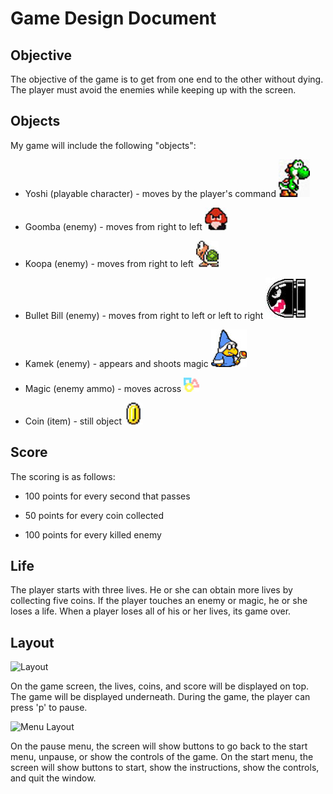 Game Design Document
====================

Objective
--------------------
The objective of the game is to get from one end to 
the other without dying. The player must avoid the
enemies while keeping up with the screen.

Objects
--------------------
My game will include the following "objects":
- Yoshi (playable character) - moves by the player's command
![Yoshi](/img/yoshiw2.jpg)
	
- Goomba (enemy) - moves from right to left
![Goomba](/img/goombaw1.jpg)
	
- Koopa (enemy) - moves from right to left
![Koopa](/img/koopaw1.jpg)
	
- Bullet Bill (enemy) - moves from right to left or left to right
![Bullet Bill](/img/rbill.jpg)
	
- Kamek (enemy) - appears and shoots magic
![Kamek](/img/kamek1.jpg)
	
- Magic (enemy ammo) - moves across
![magic](/img/magic.jpg)
	
- Coin (item) - still object
![coin](/img/coin.jpg)

Score
--------------------
The scoring is as follows:

- 100 points for every second that passes
	
	
- 50 points for every coin collected
	
- 100 points for every killed enemy
	
Life
--------------------
The player starts with three lives. He or she 
can obtain more lives by collecting five coins.
If the player touches an enemy or magic, he or she
loses a life. When a player loses all of his or her
lives, its game over.

Layout
--------------------
![Layout](/img/layout.jpg)

On the game screen, the lives, coins, and score will be
displayed on top. The game will be displayed underneath.
During the game, the player can press 'p' to pause.

![Menu Layout](img/mlayout.jpg)

On the pause menu, the screen will show buttons to 
go back to the start menu, unpause, or show the
controls of the game. On the start menu, the screen
will show buttons to start, show the instructions, 
show the controls, and quit the window.
